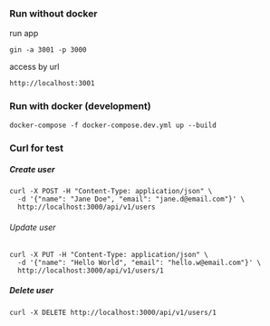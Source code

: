 ### Run without docker

run app

```
gin -a 3001 -p 3000
```

access by url

```
http://localhost:3001
```

### Run with docker (development)

```
docker-compose -f docker-compose.dev.yml up --build
```

### Curl for test


##### Create user

```
curl -X POST -H "Content-Type: application/json" \
  -d '{"name": "Jane Doe", "email": "jane.d@email.com"}' \
  http://localhost:3000/api/v1/users
```

###### Update user

```
curl -X PUT -H "Content-Type: application/json" \
  -d '{"name": "Hello World", "email": "hello.w@email.com"}' \
  http://localhost:3000/api/v1/users/1
```

##### Delete user

```
curl -X DELETE http://localhost:3000/api/v1/users/1
```